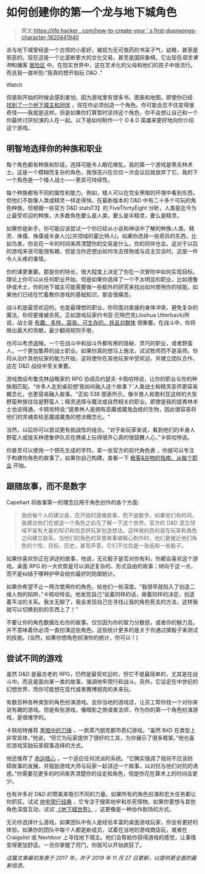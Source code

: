 # 如何创建你的第一个龙与地下城角色

> 原文:[https://life hacker . com/how-to-create-your ' s first-duonsongs-character-1820441940](https://lifehacker.com/how-to-create-your-first-dungeons-dragons-character-1820441940)

龙与地下城曾经是一个古怪的小爱好，被视为无可救药的书呆子气，幼稚，甚至是邪恶的。现在这是一个比垄断更大的文化交易，甚至是国际象棋。它出现在*陌生事物*和播客 [冒险区](https://maximumfun.org/shows/adventure-zone) 中。在现实世界中，这在艺术化的父母和他们的孩子中很流行。而且我一直听到:“我真的想开始玩 D&D .”

Watch

但是刚开始的时候会感到害怕，因为游戏里有很多书、图表和地图。即使你已经 [找到了一个地下城主和同伴](https://lifehacker.com/the-surprising-benefits-of-role-playing-games-and-how-1684582789) ，现在你必须创造一个角色。你可能会忍不住变得很奇怪——我就是这样。但是如果你打算暂时坚持这个角色，你不会想让自己和一个你最终讨厌扮演的人在一起。以下是如何制作一个 D & D 英雄来更好地向你介绍这个游戏。

## **明智地选择你的种族和职业**

每个角色都有种族和阶级。选择可能令人眼花缭乱。我的第一个游戏是蒂夫林术士。这是一个模糊而复杂的角色，我很高兴在仅仅一次会议后就放弃了它。我的下一个角色是一个矮人战士——更具可持续性。

每个种族都有不同的属性和能力。例如，矮人可以在完全黑暗的环境中看到东西，但他们不能像人类或精灵一样走得快。在最新版本的 D&D 中有二十多个可玩的角色种族，但根据一些官方 D&D statsT3】的 FiveThirtyEight 分析，人类是迄今为止最受欢迎的种族，大多数角色要么是人类，要么是半精灵，要么是精灵。

如果你是新手，你可能应该尝试一个你已经从小说和神话中了解的种族:人类、精灵、侏儒、侏儒或半身人(公共领域的霍比特人)。如果你选择一些奇异的东西，比如鸟类，你会花一半的时间来弄清楚你的交易是什么。你的同伴也会。这对于以后的游戏来说可能很有趣，但是当你还想出如何攻击怪物或与店主交谈时，这是一件令人头疼的事情。

你的课更重要。那是你的特长，很大程度上决定了你在一次冒险中如何实现目标。理论上你可以从任何职业开始，但是如果你选择了一个不太明显的职业，比如德鲁伊或术士，你的地下城主可能需要做一些额外的研究来找出如何使用你的技能。如果他们已经在忙着教你游戏的基础知识，那会很痛苦。

战斗机是最受欢迎的，也是最理想的职业。你将面对直接的身体冲突，避免复杂的魔法，你将更难被杀死。正如游戏玩家约书亚·厄特巴克(Joshua Utterback)所说，战士是 [有趣、多样、容易、可生存的，并且对群体](https://rpg.stackexchange.com/questions/46497/a-good-class-to-play-when-new-to-5e-and-rpgs-in-general) 很重要。在战斗中，你将做出最大的贡献，最少翻阅规则手册。

也可以考虑盗贼，一个在战斗中和战斗外都有用的隐秘、灵巧的职业，或者野蛮人，一个更加鲁莽的战士职业。如果你真的想马上施法，试试牧师而不是巫师。你将从治疗其他玩家的能力开始，这将使你在其他玩家中受欢迎，并建立团队合作，这在 D&D 战役中至关重要。

游戏商店布鲁克林战略家的 RPG 协调员约瑟夫·卡佩哈特说，让你的职业与你的种族相匹配。“许多人走到桌前想‘我如何融入这个故事？’人类战士和精灵巫师更容易概念化，也更容易融入故事。“正如 538 图表所示，像半兽人和歌利亚这样的大型野蛮种族往往是野蛮人；精灵选择与魔法或自然相关的职业。即使是我的提弗林术士也说得通，卡佩哈特说:“提弗林人是拥有恶魔或魔鬼血统的生物，因此很容易将他们的灵魂卖给恶魔或魔鬼的想法概念化。"

当然，以后你可以尝试更有挑战性的组合。“对于新玩家来说，看到他们的半身人野蛮人或提夫林德鲁伊队员在牌桌上玩得很开心真的很鼓舞人心，”卡佩哈特说。

你甚至可以使用一个预先生成的字符。拿一张官方的前代角色表 ，你就可以专注于构建你角色的故事了。如果你自己构建，查看一下 [极客&杂物的指南，从每个职业](https://geekandsundry.com/new-to-dd-heres-how-to-start-every-type-of-character-class/) 开始。

## **跟随故事，而不是数字**

Capehart 将故事第一的理念应用于角色创作的各个方面:

> 我给每个人的建议是，在开始时遵循故事，而不是数字。如果他们有时间，我建议他们在塑造一个角色之前先了解一下这个世界。官方的 D&D 遗忘领域宇宙有大量的知识和信息供玩家创造想法。这样做的目的是在玩家和角色之间建立联系。当他们的角色的背景故事被精心制作时，他们更接近他们角色的个性、目标、历史，甚至声音。它们不仅仅是一张纸和一些骰子。

如果你喜欢你正在讲述的故事，他说，无论骰子是否对你有利，你都会喜欢这个游戏。桌面 RPG 的一大优势是可以讲述复杂的、形式自由的故事；倾向于这一点，而不是纠结于哪种护甲会给你最好的防御统计。

如果你希望不止一两次使用你的角色，给他们一些深度。“我很早就陷入了创造二维人物的陷阱，”卡佩哈特说。他发现自己“说着同样的话，做着同样的决定，创造着平淡的关系。我太无聊了，我会发现自己在寻找让我的角色死去的方法，这样我就可以切换到别的东西上了！”

不要让你的角色数据左右你的故事。仅仅因为你的智力分数低，或者你的魅力高，并不意味着你必须一直扮演这些角色。这些统计更多的是关于你通过掷骰子来测试的技能。(当然，如果你想角色扮演你的统计，你可以！)

## **尝试不同的游戏**

虽然 D&D 是最古老的 RPG，仍然是最受欢迎的，但它不是最简单的，尤其是在战斗中。而且是面向某一类的故事，强调地牢爬行和战斗。另外，它设定在中世纪的幻想世界，而你可能想在现代或者赛博朋克的未来玩。

有数百种各种类型的角色扮演游戏。去你当地的游戏店，让员工帮你找一个对你来说有趣的游戏。但是有些游戏，像暗影之旅或者法师，作为你的第一个角色扮演游戏，是很难学的。

卡佩哈特推荐 [黑暗中的刀锋](https://www.evilhat.com/home/blades-in-the-dark/) ，一款蒸汽朋克都市奇幻游戏。“虽然 BitD 在类型上非常具体，”他说，“但它为玩家提供了很好的工具，为你展示了很多框架。”他也喜欢游戏奖励玩家叙事选择的方式。

他还推荐了 [命运核心](https://www.evilhat.com/home/fate-core/) ，一个适应任何流派的系统。“它确实强调了规则不应该妨碍故事的发展，并鼓励游戏大师与玩家一起讲述一个故事，以对抗与他们对抗的诱惑。”你需要花更多的时间来弄清楚你的设定和角色，但是你花在算术上的时间会更少。

也有许多对 D&D 的赞美来吸引不同的力量。如果所有的角色扮演和宏大任务都让你抓狂，试试 [地牢爬行经典](http://goodman-games.com/dungeon-crawl-classics-rpg/) ，它专注于搜索地牢和杀死怪物。如果你更想与其他角色深度互动，试试 [《地下城世界》](http://www.dungeon-world.com/) ，这更像是一种协作剧场的方式。

无论你选择什么游戏，如果团队中有人是经验丰富的桌面游戏玩家，你会有更好的体验。如果你的团队中每个人都是新成员，试着在当地的游戏商店玩，或者在 Craigslist 或 Nextdoor 上寻找地下城主。他们会帮助你获得游戏的感觉，让事情变得更加舒适。一旦你掌握了窍门，你就可以开始疯狂了。

*这篇文章最初发表于 2017 年，并于 2019 年 11 月 27 日更新，以提供更全面的最新信息。*